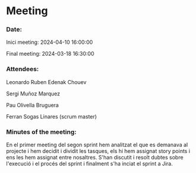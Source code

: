 # Meeting

### Date:
Inici meeting: 2024-04-10 16:00:00

Final meeting: 2024-03-18 16:30:00

### Attendees:
Leonardo Ruben Edenak Chouev

Sergi Muñoz Marquez

Pau Olivella Bruguera

Ferran Sogas Linares (scrum master)

### Minutes of the meeting:
En el primer meeting del segon sprint hem analitzat el que es demanava al projecte i hem decidit i dividit les tasques, els hi hem assignat story points i ens les hem assignat entre nosaltres. S'han discutit i resolt dubtes sobre l'execució i el procés del sprint i finalment s'ha inciat el sprint a Jira.
